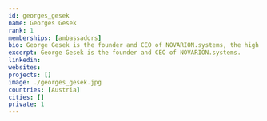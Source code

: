 ```yaml
---
id: georges_gesek
name: Georges Gesek
rank: 1
memberships: [ambassadors]
bio: George Gesek is the founder and CEO of NOVARION.systems, the high performance computer maker, who wants to create the first commercially successful Quantum Computer. After his studies of physics at the Technical University of Vienna, Gesek entered the ICT industry to foster the beginning merge of computer and quantum science. This milestone of humanity seems to be reached now with the state of the art production techniques in the nanometer realm. Ambassador fell in love with Threefold I see the ThreeFold Foundation as the first comprehensive attempt to create a fail-safe and non-manipulable algorithmic transaction system, which will be capable of distributing fundamental resources, like compute power or food, equally and suitably to all humans. 
excerpt: George Gesek is the founder and CEO of NOVARION.systems.
linkedin: 
websites: 
projects: []
image: ./georges_gesek.jpg
countries: [Austria]
cities: []
private: 1
---
```

